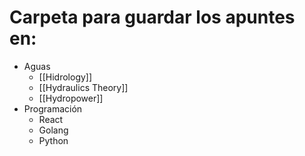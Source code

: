 # Carpeta para guardar los apuntes en:
- Aguas
	- [[Hidrology]]
	- [[Hydraulics Theory]]
	- [[Hydropower]]
- Programación
	- React
	- Golang
	- Python

